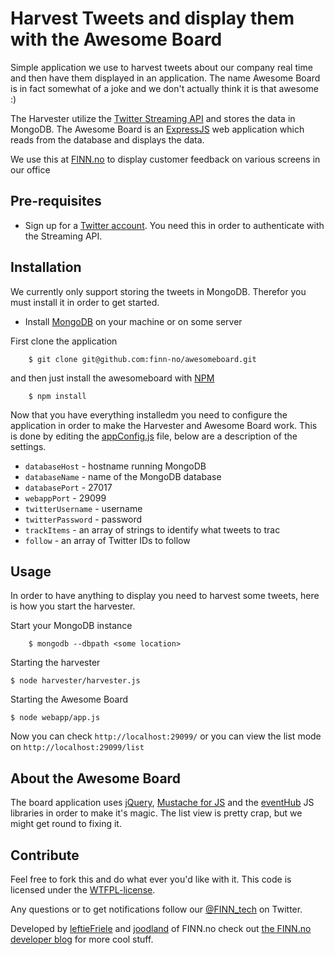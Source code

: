 Harvest Tweets and display them with the Awesome Board
=============

Simple application we use to harvest tweets about our company real time and then have them displayed in an application.
The name Awesome Board is in fact somewhat of a joke and we don't actually think it is that awesome :)

The Harvester utilize the [Twitter Streaming API](https://dev.twitter.com/docs/streaming-api) and stores the data in MongoDB.
The Awesome Board is an [ExpressJS](http://expressjs.com/) web application which reads from the database and displays the data.

We use this at [FINN.no](http://finn.no) to display customer feedback on various screens in our office


Pre-requisites
------------

* Sign up for a [Twitter account](http://twitter.com). You need this in order to authenticate with the Streaming API.

Installation
------------

We currently only support storing the tweets in MongoDB. Therefor you must install it in order to get started.

* Install [MongoDB](http://www.mongodb.org/) on your machine or on some server

First clone the application

		$ git clone git@github.com:finn-no/awesomeboard.git
		
and then just install the awesomeboard with [NPM](http://npm.org)

		$ npm install
		
Now that you have everything installedm you need to configure the application in order to make the Harvester and Awesome Board work. This is done by editing the  [appConfig.js](https://github.com/finn-no/awesomeboard/blob/master/appConfig.js) file, below are a description of the settings.

* `databaseHost` - hostname running MongoDB
* `databaseName` - name of the MongoDB database
* `databasePort` - 27017
* `webappPort` - 29099
* `twitterUsername` - username
* `twitterPassword` - password
* `trackItems` - an array of strings to identify what tweets to trac
* `follow` - an array of Twitter IDs to follow 

Usage
------------

In order to have anything to display you need to harvest some tweets, here is how you start the harvester.

Start your MongoDB instance

		$ mongodb --dbpath <some location>

Starting the harvester

    $ node harvester/harvester.js
	
Starting the Awesome Board

    $ node webapp/app.js

Now you can check `http://localhost:29099/` or you can view the list mode on `http://localhost:29099/list`

About the Awesome Board
------------

The board application uses [jQuery](http://jquery.com), [Mustache for JS](https://github.com/janl/mustache.js) and the [eventHub](https://github.com/leftieFriele/eventhub) JS libraries in order to make it's magic.
The list view is pretty crap, but we might get round to fixing it.

Contribute
------------

Feel free to fork this and do what ever you'd like with it. This code is licensed under the [WTFPL-license](http://sam.zoy.org/wtfpl/).

Any questions or to get notifications follow our [@FINN_tech](http://twitter.com/#!/FINN_tech) on Twitter.

Developed by [leftieFriele](https://github.com/leftieFriele) and [joodland](https://github.com/joodland) of FINN.no check out [the FINN.no developer blog](http://tech.finn.no) for more cool stuff.

